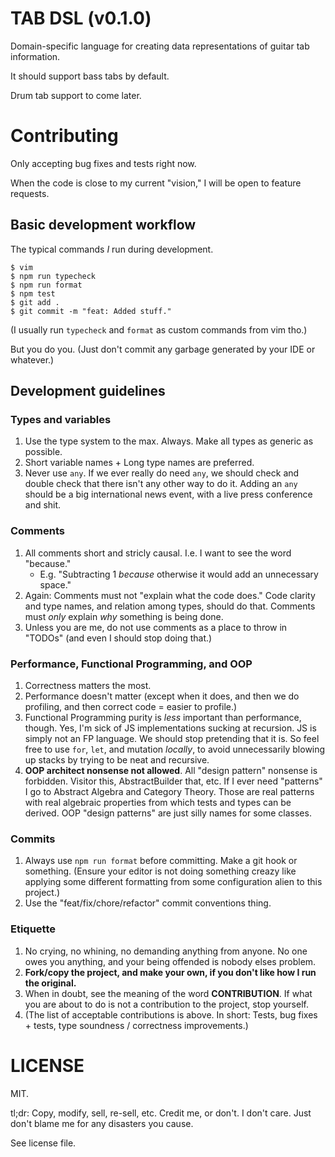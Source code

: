 # TAB DSL (v0.1.0)

Domain-specific language for creating data representations of guitar tab information.

It should support bass tabs by default.

Drum tab support to come later.

# Contributing

Only accepting bug fixes and tests right now.

When the code is close to my current "vision," I will be open to feature requests.

## Basic development workflow

The typical commands _I_ run during development.

```
$ vim
$ npm run typecheck
$ npm run format
$ npm test
$ git add .
$ git commit -m "feat: Added stuff."
```

(I usually run `typecheck` and `format` as custom commands from vim tho.)

But you do you. (Just don't commit any garbage generated by your IDE or whatever.)

## Development guidelines

### Types and variables

1. Use the type system to the max. Always. Make all types as generic as possible.
1. Short variable names + Long type names are preferred.
1. Never use `any`. If we ever really do need `any`, we should check and double check that there isn't any other way to do it. Adding an `any` should be a big international news event, with a live press conference and shit.

### Comments

1. All comments short and stricly causal. I.e. I want to see the word "because."
   - E.g. "Subtracting 1 _because_ otherwise it would add an unnecessary space."
1. Again: Comments must not "explain what the code does." Code clarity and type names, and relation among types, should do that. Comments must _only_ explain _why_ something is being done.
1. Unless you are me, do not use comments as a place to throw in "TODOs" (and even I should stop doing that.)

### Performance, Functional Programming, and OOP

1. Correctness matters the most.
1. Performance doesn't matter (except when it does, and then we do profiling, and then correct code = easier to profile.)
1. Functional Programming purity is _less_ important than performance, though. Yes, I'm sick of JS implementations sucking at recursion. JS is simply not an FP language. We should stop pretending that it is. So feel free to use `for`, `let`, and mutation _locally_, to avoid unnecessarily blowing up stacks by trying to be neat and recursive.
1. **OOP architect nonsense not allowed**. All "design pattern" nonsense is forbidden. Visitor this, AbstractBuilder that, etc. If I ever need "patterns" I go to Abstract Algebra and Category Theory. Those are real patterns with real algebraic properties from which tests and types can be derived. OOP "design patterns" are just silly names for some classes.

### Commits

1. Always use `npm run format` before committing. Make a git hook or something. (Ensure your editor is not doing something creazy like applying some different formatting from some configuration alien to this project.)
1. Use the "feat/fix/chore/refactor" commit conventions thing.

### Etiquette

1. No crying, no whining, no demanding anything from anyone. No one owes you anything, and your being offended is nobody elses problem.
1. **Fork/copy the project, and make your own, if you don't like how I run the original.**
1. When in doubt, see the meaning of the word **CONTRIBUTION**. If what you are about to do is not a contribution to the project, stop yourself.
1. (The list of acceptable contributions is above. In short: Tests, bug fixes + tests, type soundness / correctness improvements.)

# LICENSE

MIT.

tl;dr: Copy, modify, sell, re-sell, etc. Credit me, or don't. I don't care. Just don't blame me for any disasters you cause.

See license file.
